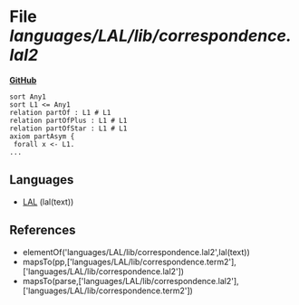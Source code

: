 # File _languages/LAL/lib/correspondence.lal2_
**[GitHub](https://github.com/softlang/yas/blob/master/languages/LAL/lib/correspondence.lal2)**
```
sort Any1
sort L1 <= Any1
relation partOf : L1 # L1
relation partOfPlus : L1 # L1
relation partOfStar : L1 # L1
axiom partAsym {
 forall x <- L1.
...
```

## Languages
* [LAL](../languages/LAL.md) (lal(text))

## References
* elementOf('languages/LAL/lib/correspondence.lal2',lal(text))
* mapsTo(pp,['languages/LAL/lib/correspondence.term2'],['languages/LAL/lib/correspondence.lal2'])
* mapsTo(parse,['languages/LAL/lib/correspondence.lal2'],['languages/LAL/lib/correspondence.term2'])

